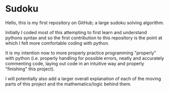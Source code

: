 # Sudoku

Hello, this is my first repository on GitHub; a large sudoku solving algorithm.

Initially I coded most of this attempting to first learn and understand pythons syntax and so the first contribution to this
repository is the point at which I felt more comfortable coding with python.

It is my intention now to more properly practice programming "properly" with python (i.e. properly handling for possible errors,
neatly and accurately commenting code, laying out code in an intuitive way and properly "finishing" this project).

I will potentially also add a larger overall explanation of each of the moving parts of this project and the mathematics/logic 
behind them.
